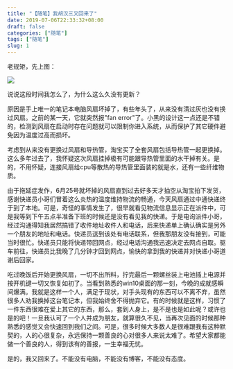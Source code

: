 ```yaml
---
title: "【随笔】我胡汉三又回来了"
date: 2019-07-06T22:33:32+08:00
draft: false
categories: ["随笔"]
tags: ["随笔"]
slug: 1
---
```


老规矩，先上图：

![](https://img.1078503.org/imgs/2019/07/cecbd783ccda9e80.jpg)



说说这段时间我怎么了，为什么这么久没有更新？

原因是手上唯一的笔记本电脑风扇坏掉了，有些年头了，从来没有清过灰也没有换过风扇。之前的某一天，它就突然报"fan error"了。小黑的设计这一点还是不错的，检测到风扇在启动时存在问题就可以限制你进入系统，从而保护了其它硬件避免因为温度过高而损坏。

考虑到从来没有更换过风扇和导热管，淘宝买了全套风扇包括导热管一起更换掉。这么多年过去了，我怀疑这次风扇挂掉极有可能跟导热管里面的水干掉有关。是的，不用怀疑，连接风扇给cpu等散热的导热管里面装的就是水，还有一些纤维物质。

由于拖延症发作，6月25号就坏掉的风扇直到过去好多天才抽空从淘宝拍下发货，感谢快递员小哥们冒着这么炎热的温度维持物流的畅通，今天风扇通过中通快递终于到了本地。可是，奇怪的事情发生了，很早就看见物流信息显示正在派件中，可是我等到下午五点半准备下班的时候还是没有看见我的快递。于是电询派件小哥，经过沟通得知我居然搞错了收件地址收件人和电话，后来快递单上确认确实是另外一个朋友的地址和电话。快递员送到该处有电话联系，但我那朋友没有接到，可能当时很忙。快递员只能将快递带回网点，经过电话沟通我迅速决定去网点自取。驱车前往，快递员比我晚了几分钟才回到网点，愉快的拿到我的快递并对快递小哥道谢后回家。

吃过晚饭后开始更换风扇，一切不出所料，拧完最后一颗螺丝装上电池插上电源并按开机键一切又恢复如初了。当看到熟悉的win10桌面的那一刻，今晚的成就感瞬间爆满。我就是这样一个人，满足于现状，对手头现有的东西可以不离不弃，虽然很多人劝我换掉这台笔记本，但我始终舍不得抛弃它。有的时候就是这样，习惯了一件东西很难在爱上其它的东西，那么，套到人身上，是不是也是如此呢？或许也是的吧！一旦我认可了一个人并成为朋友，就算很久不见，当再次见面的时候那种熟悉的感觉又会快速回到我们之间。可是，很多时候大多数人是很难跟我有这种默契的，人的心很复杂，永远保持一颗善良的心对很多人来说太难了。希望大家都能做一个善良的人，得到该有的善报，一生幸福无忧。

是的，我又回来了。不能没有电脑，不能没有博客，不能没有态度。

